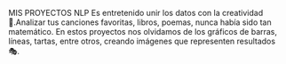 MIS PROYECTOS NLP
Es entretenido unir los datos con la creatividad🎨.Analizar tus canciones favoritas, libros, poemas, nunca había sido tan matemático.
En estos proyectos nos olvidamos de los gráficos de barras, líneas, tartas, entre otros, creando imágenes que representen resultados 🎭.

